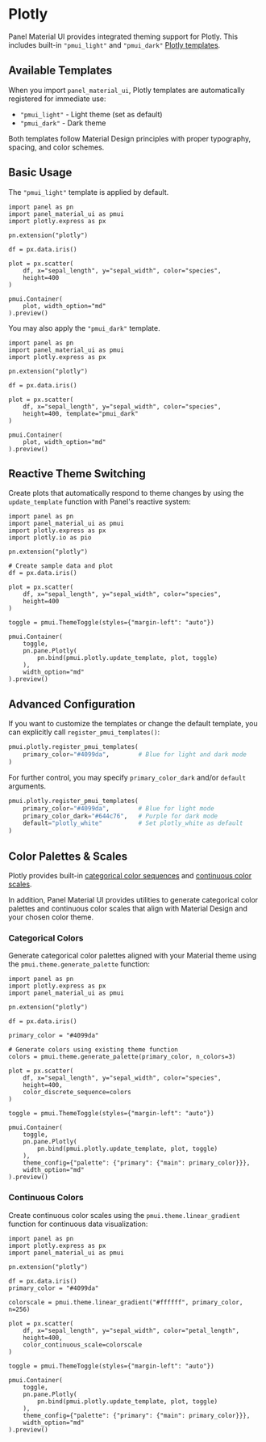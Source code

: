 # Plotly

Panel Material UI provides integrated theming support for Plotly. This includes built-in `"pmui_light"` and `"pmui_dark"` [Plotly templates](https://plotly.com/python/templates/).

## Available Templates

When you import `panel_material_ui`, Plotly templates are automatically registered for immediate use:

- `"pmui_light"` - Light theme (set as default)
- `"pmui_dark"` - Dark theme

Both templates follow Material Design principles with proper typography, spacing, and color schemes.

## Basic Usage

The `"pmui_light"` template is applied by default.

```{pyodide}
import panel as pn
import panel_material_ui as pmui
import plotly.express as px

pn.extension("plotly")

df = px.data.iris()

plot = px.scatter(
    df, x="sepal_length", y="sepal_width", color="species",
    height=400
)

pmui.Container(
    plot, width_option="md"
).preview()
```

You may also apply the `"pmui_dark"` template.

```{pyodide}
import panel as pn
import panel_material_ui as pmui
import plotly.express as px

pn.extension("plotly")

df = px.data.iris()

plot = px.scatter(
    df, x="sepal_length", y="sepal_width", color="species",
    height=400, template="pmui_dark"
)

pmui.Container(
    plot, width_option="md"
).preview()
```

## Reactive Theme Switching

Create plots that automatically respond to theme changes by using the `update_template` function with Panel's reactive system:

```{pyodide}
import panel as pn
import panel_material_ui as pmui
import plotly.express as px
import plotly.io as pio

pn.extension("plotly")

# Create sample data and plot
df = px.data.iris()

plot = px.scatter(
    df, x="sepal_length", y="sepal_width", color="species",
    height=400
)

toggle = pmui.ThemeToggle(styles={"margin-left": "auto"})

pmui.Container(
    toggle,
    pn.pane.Plotly(
        pn.bind(pmui.plotly.update_template, plot, toggle)
    ),
    width_option="md"
).preview()
```

## Advanced Configuration

If you want to customize the templates or change the default template, you can explicitly call `register_pmui_templates()`:

```python
pmui.plotly.register_pmui_templates(
    primary_color="#4099da",        # Blue for light and dark mode
)
```

For further control, you may specify `primary_color_dark` and/or `default` arguments.

```python
pmui.plotly.register_pmui_templates(
    primary_color="#4099da",        # Blue for light mode
    primary_color_dark="#644c76",   # Purple for dark mode
    default="plotly_white"          # Set plotly_white as default
)
```

## Color Palettes & Scales

Plotly provides built-in [categorical color sequences](https://plotly.com/python/discrete-color/) and [continuous color scales](https://plotly.com/python/builtin-colorscales/).

In addition, Panel Material UI provides utilities to generate categorical color palettes and continuous color scales that align with Material Design and your chosen color theme.

### Categorical Colors

Generate categorical color palettes aligned with your Material theme using the `pmui.theme.generate_palette` function:

```{pyodide}
import panel as pn
import plotly.express as px
import panel_material_ui as pmui

pn.extension("plotly")

df = px.data.iris()

primary_color = "#4099da"

# Generate colors using existing theme function
colors = pmui.theme.generate_palette(primary_color, n_colors=3)

plot = px.scatter(
    df, x="sepal_length", y="sepal_width", color="species",
    height=400,
    color_discrete_sequence=colors
)

toggle = pmui.ThemeToggle(styles={"margin-left": "auto"})

pmui.Container(
    toggle,
    pn.pane.Plotly(
        pn.bind(pmui.plotly.update_template, plot, toggle)
    ),
    theme_config={"palette": {"primary": {"main": primary_color}}},
    width_option="md"
).preview()
```

### Continuous Colors

Create continuous color scales using the `pmui.theme.linear_gradient` function for continuous data visualization:

```{pyodide}
import panel as pn
import plotly.express as px
import panel_material_ui as pmui

pn.extension("plotly")

df = px.data.iris()
primary_color = "#4099da"

colorscale = pmui.theme.linear_gradient("#ffffff", primary_color, n=256)

plot = px.scatter(
    df, x="sepal_length", y="sepal_width", color="petal_length",
    height=400,
    color_continuous_scale=colorscale
)

toggle = pmui.ThemeToggle(styles={"margin-left": "auto"})

pmui.Container(
    toggle,
    pn.pane.Plotly(
        pn.bind(pmui.plotly.update_template, plot, toggle)
    ),
    theme_config={"palette": {"primary": {"main": primary_color}}},
    width_option="md"
).preview()
```

